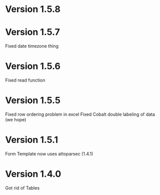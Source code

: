 # Version 1.5.8
# Version 1.5.7
Fixed date timezone thing
# Version 1.5.6
Fixed read function
# Version 1.5.5
Fixed row ordering problem in excel
Fixed Cobalt double labeling of data (we hope)
# Version 1.5.1
Form Template now uses attoparsec (1.4.1)
# Version 1.4.0
Got rid of Tables
